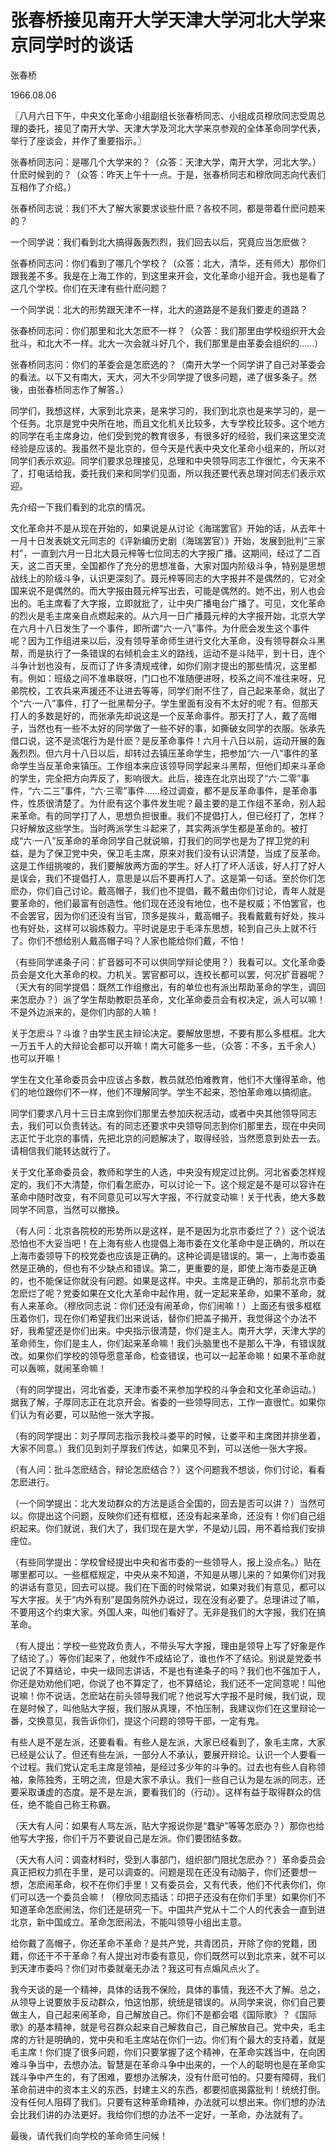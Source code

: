 # 张春桥接见南开大学天津大学河北大学来京同学时的谈话

张春桥

1966.08.06

〖八月六日下午，中央文化革命小组副组长张春桥同志、小组成员穆欣同志受周总理的委托，接见了南开大学、天津大学及河北大学来京参观的全体革命同学代表，举行了座谈会，并作了重要指示。〗

张春桥同志问：是哪几个大学来的？（众答：天津大学，南开大学，河北大学。）什麽时候到的？（众答：昨天上午十一点。于是，张春桥同志和穆欣同志向代表们互相作了介绍。）

张春桥同志说：我们不大了解大家要求谈些什麽？各校不同，都是带着什麽问题来的？

一个同学说：我们看到北大搞得轰轰烈烈，我们回去以后，究竟应当怎麽做？

张春桥同志问：你们看到了哪几个学校？（众答：北大，清华，还有师大）那你们跟我差不多。我是在上海工作的，到这里来开会，文化革命小组开会。我也是看了这几个学校。你们在天津有些什麽问题？

一个同学说：北大的形势跟天津不一样，北大的道路是不是我们要走的道路？

张春桥同志问：你们那里和北大怎麽不一样？（众答：我们那里由学校组织开大会批斗，和北大不一样。北大一次会就斗好几个，我们那里是由革委会组织的……）

张春桥同志问：你们的革委会是怎麽选的？（南开大学一个同学讲了自己对革委会的看法。以下又有南大，天大，河大不少同学提了很多问题，递了很多条子。然後，由张春桥同志作了解答。）

同学们，我想这样，大家到北京来，是来学习的，我们到北京也是来学习的，是一个任务。北京是党中央所在地，而且文化机关比较多，大专学校比较多。这个地方的同学在毛主席身边，他们受到党的教育很多，有很多好的经验，我们来这里交流经验是应该的。我虽然不是北京的，但今天是代表中央文化革命小组来的，所以对同学们表示欢迎。同学们要求总理接见，总理和中央领导同志工作很忙，今天来不了，打电话给我，委托我们来和同学们见面，所以我还要代表总理对同志们表示欢迎。

先介绍一下我们看到的北京的情况。

文化革命并不是从现在开始的，如果说是从讨论《海瑞罢官》开始的话，从去年十一月十日发表姚文元同志的《评新编历史剧（海瑞罢官）》开始，发展到批判“三家村”，一直到六月一日北大聂元梓等七位同志的大字报广播。这期间，经过了二百天，这二百天里，全国都作了充分的思想准备，大家对国内阶级斗争，特别是思想战线上的阶级斗争，认识更深刻了。聂元梓等同志的大字报并不是偶然的，它对全国来说不是偶然的。而大字报由聂元梓写出去，可能是偶然的。她不出，别人也会出的。毛主席看了大字报，立即就批了，让中央广播电台广播了。可见，文化革命的烈火是毛主席亲自点燃起来的。从六月一日广播聂元梓的大字报开始，北京大学在六月十八日发生了一个事件，即所谓“六·一八”事件。为什麽会发生这个事件呢？因为工作组进来以后，没有领导革命师生进行文化大革命，没有领导群众斗黑帮，而是执行了一条错误的右倾机会主义的路线，运动不是斗陆平，到十日，连个斗争计划也没有，反而订了许多清规戒律，如你们刚才提出的那些情况，这里都有。例如：班级之间不准串联呀，门口也不准随便进呀，校系之间不准往来呀，兄弟院校，工农兵来声援还不让进去等等，同学们耐不住了，自己起来革命，就出了个“六·一八”事件，打了一批黑帮分子。学生里面有没有不太好的呢？有。但那天打人的多数是好的，而张承先却说这是一个反革命事件。那天打了人，戴了高帽子，当然也有一些不太好的同学做了一些不好的事，如撕破女同学的衣服。张承先借口说，这不是流氓行为是什麽？是反革命事件！六月十八日以前，运动开展的轰轰烈烈。但六月十八日以后，却转过去镇压革命学生，把参加“六·一八”事件的革命学生当反革命来镇压。工作组本来应该领导同学起来斗黑帮，但他们却来斗革命的学生，完全把方向弄反了，影响很大。此后，接连在北京出现了“六·二零”事件，“六·二三”事件，“六·三零”事件……经过调查，都不是反革命事件，是革命事件，性质很清楚了。为什麽有这个事件发生呢？最主要的是工作组不革命，别人起来革命。有的同学打了人，思想负担很重。我们不提倡打人，但已经打了，怎样？只好解放这些学生。当时两派学生斗起来了，其实两派学生都是革命的。被打成“六·一八”反革命的革命同学自己就说嘛，打我们的同学也是为了捍卫党的利益，是为了保卫党中央，保卫毛主席，原来对我们没有认识清楚，当成了反革命。这是工作组挑唆的，我们要解放两方面的学生。好人打了坏人活该，好人打了好人是误会，我们不提倡打人，意思是以后不要再打人了。这是第一句话。至於你们怎麽办，你们自己讨论。戴高帽子，我们也不提倡，戴不戴由你们讨论，青年人就是要革命的，他们最富有创造性。他们现在还没有地位，也不是权威；不怕罢官，也不会罢官，因为你们还没有当官，顶多是挨斗，戴高帽子。我看戴戴有好处，挨斗也有好处，这样可以锻炼毅力。平时说是忠于毛泽东思想，轮到自己头上就不行了。你们不想给别人戴高帽子吗？人家也能给你们戴，不怕！

（有些同学递条子问：扩音器可不可以供同学辩论使用？）我看可以。文化革命委员会是文化大革命的权。力机关。罢官都可以，连校长都可以罢，何况扩音器呢？（天大有的同学提倡：既然工作组撤出，有的单位也有派出帮助革命的学生，调回来怎麽办？）派了学生帮助教职员革命，文化革命委员会有权决定，派人可以嘛！不是外边派来的，是你们内部的人嘛！

关于怎麽斗？斗谁？由学生民主辩论决定。要解放思想，不要有那么多框框。北大一万五千人的大辩论会都可以开嘛！南大可能多一些，（众答：不多，五千余人）也可以开嘛！

学生在文化革命委员会中应该占多数，教员就恐怕难教育，他们不大懂得革命，他们的地位跟你们不一样，他们不理解同学。学生不起来，恐怕革命难以搞彻底。

同学们要求八月十三日主席到你们那里去参加庆祝活动，或者中央其他领导同志去，我们可以负责转达。有的同志还要求中央领导同志到你们那里去，现在中央同志正忙于北京的事情，先把北京的问题解决了，取得经验，当然愿意到处去一去。请相信我们能转达就行了。

关于文化革命委员会，教师和学生的人选，中央没有规定过比例。河北省委怎样规定的，我们不大清楚，你们看怎麽办，可以讨论一下。这个规定是不是可以容许在革命中随时改变，有不同意见可以写大字报，不行就变动嘛！关于代表，绝大多数同学不同意，当然可以撤换。

（有人问：北京各院校的形势所以是这样，是不是因为北京市委烂了？）这个说法恐怕也不大妥当吧！在上海有些人也提倡上海市委在文化革命中是正确的，所以在上海市委领导下的校党委也应该是正确的。这种论调是错误的。第一，上海市委虽然是正确的，但也有不少缺点和错误。第二，更重要的是，即使上海市委是正确的，也不能保证你就没有问题。如果是这样。中央。主席是正确的，那前北京市委怎麽烂了呢？党委如果在文化大革命中起作用，就一定起来革命，如果不革命，就有人来革命。（穆欣同志说：你们还没有闹革命，你们闹嘛！）上面还有很多框框压着你们，现在你们希望我们出来说话，替你们把盖子揭开，我觉得这个办法不好，我希望还是你们出来。中央指示很清楚，你们是主人。南开大学，天津大学的革命师生，你们是主人，你们起来革命嘛！我们头脑里也不是那么干净，有错误就改。如果你们学校的领导愿意革命，检查错误，也可以一起革命嘛！如果不革命就可以轰嘛，就闹革命嘛！

（有的同学提出，河北省委，天津市委不来参加学校的斗争会和文化革命运动。）据我了解，子厚同志正在北京开会。省委的一些领导同志，工作一直很忙。如果你们认为有必要，可以贴他一张大字报。

（有的同学提出：刘子厚同志指示我校斗娄平的时候，让娄平和主席团并排坐着，大家不同意。）我们见到刘子厚我们传达，如果见不到，可以送他一张大字报。

（有人问：批斗怎麽结合，辩论怎麽结合？）这个问题我不想谈，你们讨论，看看怎麽进行。

（一个同学提出：北大发动群众的方法是适合全国的，回去是否可以讲？）当然可以。你提出这个问题，反映你们还有框框，还没有起来革命，还没有！你们自己组织起来。你们就说，我们大了，我们现在是大学，不是幼儿园，用不着给我们安排座位。

（有些同学提出：学校曾经提出中央和省市委的一些领导人，报上没点名。）贴在哪里都可以。一些框框规定，中央从来不知道，不知是从哪儿来的？如果你们对我的讲话有意见，回去可以提。我们在下面的时候常说，如果对我们有意见，都可以写大字报。关于“内外有别”是国务院外办说过，现在没有必要了。总理讲过了嘛，不要用这个约束大家。外国人来，叫他们看好了。无非是我们的大字报，我们在搞革命。

（有人提出：学校一些党政负责人，不带头写大字报，理由是领导上写了好象是作了结论了。）等你们起来了，他就作不成结论了，谁也作不了结论。别说是党委书记说了不算结论，中央一级同志讲话，不是也有递条子的吗？我们也不强加于人，你还是劝劝他们吧，你说了也不算定了，也不算结论，我们还不一定同意呢！叫他说嘛！你不说话，怎麽站在前头领导我们呢？他说写大字报不是时候，我们说，现在是时候了，叫他贴大字报，我们服从真理，不怕压制，我建议你们在这里辩论一番，交换意见，我告诉你们，提这个问题的领导干部，一定有鬼。

有些人是不是左派，还要看看。有些人是左派，大家已经看到了，象毛主席，大家已经是公认了。但还有些左派，一部分人不承认，要展开辩论。认识一个人要看一个过程。我们党认定毛主席是领袖，是经过多少年的斗争的。过去也有些人自称领袖，象陈独秀，王明之流，但是大家不承认。我们一些自己认为是左派的同志，还要采取谦虚的态度。是不是左派，要看我们的（行动）。这样有益于取得群众的信任，绝不能自己称王称霸。

（天大有人问：如果有人骂左派，贴大字报说你是“蠢驴”等等怎麽办？）那你也给他写大字报，你们千万不要说自己是左派。你们要团结多数。

（天大有人问：调查材料时，受到人事部门，组织部门阻扰怎麽办？）革命委员会真正把权力抓在手里，是可以调查的。问题是现在还没有动脑子，你们还要想一想，怎麽闹革命，权不在你们手里！又有委员会，又有代表，他们不代表你们，你们可以选一个委员会嘛！（穆欣同志插话：印把子还没有在你们手里）如果你们不知道革命怎麽闹法，你们还是研究一下。中国共产党从十二个人的代表会一直到进北京，新中国成立。革命怎麽闹法，不能叫领导小组出主意。

给你戴了高帽子，你还革命不革命？是共产党，共青团员，开除了你的党籍，团籍，你还干不干革命？有人提出对市委有意见，你们既然可以到北京来，就不可以到天津市委吗？你们对市委就毫无办法？我这可有点煽风点火了。

我今天谈的是一个精神，具体的话我不保险，具体的事情，我还不大了解。总之，从领导上说要放手反动群众，怕这怕那，统统是错误的。从同学来说，你们自己要做主人，自己起来闹革命，自己解放自己。你们不是都会唱《国际歌》？《国际歌》的基本精神，就是号召群众起来自己解救自己，自己解放自己。党中央，毛主席的方针是明确的，党中央和毛主席站在你们一边。你们有个最大的支持着，就是毛主席！你们提了很多问题，你们只要掌握了这个精神，在革命实践当中，在向困难斗争当中，去想办法。智慧是在革命斗争中出来的，一个人的聪明也是在革命实践斗争中产生的，有了困难，要想办法解决，没有什麽可怕的。只要有障碍，我们革命前进中的资本主义的东西，封建主义的东西，都要彻底揭露批判！统统打倒。没有任何人阻碍了我们。只要有这种革命精神，办法就可以想出来。你们想的办法会比我们讲的办法更好。我给你们想的办法不一定好，一革命，办法就有了。

最後，请代我们向学校的革命师生问候！